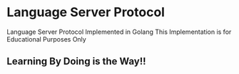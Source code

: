# Language Server Protocol

Language Server Protocol Implemented in Golang
This Implementation is for Educational Purposes Only

## Learning By Doing is the Way!!
